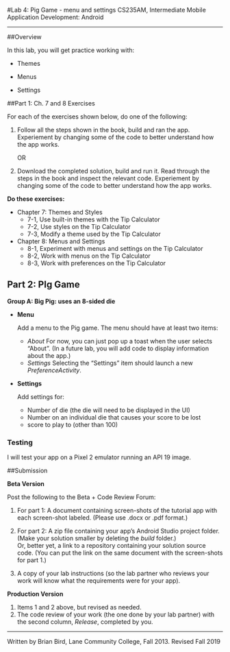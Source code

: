 #Lab 4: Pig Game - menu and settings
CS235AM, Intermediate Mobile Application Development: Android

------

##Overview

In this lab, you will get practice working with:

- Themes

- Menus

- Settings 


##Part 1: Ch. 7 and 8 Exercises  

For each of the exercises shown below, do one of the following:

1. Follow all the steps shown in the book, build and ran the app. Experiement by changing some of the code to better understand how the app works.  

   OR

2. Download the completed solution, build and run it. Read through the steps in the book and inspect the relevant code. Experiement by changing some of the code to better understand how the app works.

**Do these exercises:**

- Chapter 7: Themes and Styles
  - 7-1, Use built-in themes with the Tip Calculator
  - 7-2, Use styles on the Tip Calculator
  - 7-3, Modify a theme used by the Tip Calculator
- Chapter 8: Menus and Settings
  - 8-1, Experiment with menus and settings on the Tip Calculator
  - 8-2, Work with menus on the Tip Calculator
  - 8-3, Work with preferences on the Tip Calculator

## Part 2: PIg Game  

**Group A: Big Pig: uses an 8-sided die**

- **Menu**

  Add a menu to the Pig game. The menu should have at least two items: 

  - *About*
     For now, you can just pop up a toast when the user selects “About”. (In a future lab, you will add code to display information about the app.) 
  - *Settings*
     Selecting the “Settings” item should launch a new *PreferenceActivity*. 

- **Settings**

  Add settings for: 

  - Number of die (the die will need to be displayed in the UI)
  - Number on an individual die that causes your score to be lost
  - score to play to (other than 100)

### Testing

I will test your app on a Pixel 2 emulator running an API 19 image.



##Submission

**Beta Version**

Post the following to the Beta + Code Review Forum:

1)    For part 1: A document containing screen-shots of the tutorial app with each screen-shot labeled. (Please use .docx or .pdf format.)

2)   For part 2:  A zip file containing your app’s Android Studio project folder. (Make your solution smaller by deleting the *build*  folder.)   
Or, better yet, a link to a repository containing your solution source code. (You can put the link on the same document with the screen-shots for part 1.)

3)   A copy of your lab instructions (so the lab partner who reviews your work will know what the requirements were for your app).

 

**Production Version**

1. Items 1 and 2 above, but revised as needed.
2. The code review of your work (the one done by your lab partner) with the second column, *Release*, completed by you.

------

Written by Brian Bird, Lane Community College, Fall 2013. Revised Fall 2019